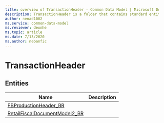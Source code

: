 ```yaml
---
title: overview of TransactionHeader - Common Data Model | Microsoft Docs
description: TransactionHeader is a folder that contains standard entities related to the Common Data Model.
author: nenad1002
ms.service: common-data-model
ms.reviewer: deonhe
ms.topic: article
ms.date: 7/13/2020
ms.author: nebanfic
---
```


# TransactionHeader


## Entities

|Name|Description|
|---|---|
|[FBProductionHeader_BR](FBProductionHeader_BR.md)||
|[RetailFiscalDocumentModel2_BR](RetailFiscalDocumentModel2_BR.md)||
